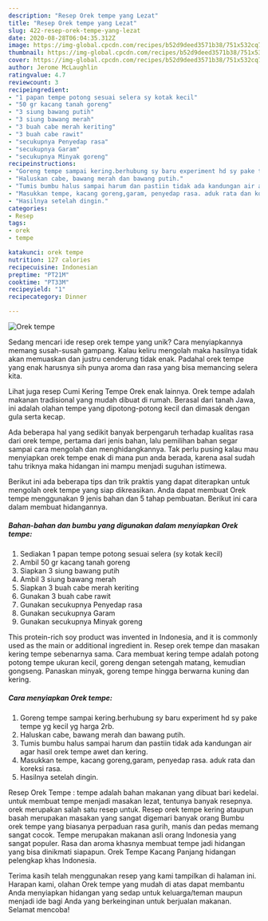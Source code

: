 ```yaml
---
description: "Resep Orek tempe yang Lezat"
title: "Resep Orek tempe yang Lezat"
slug: 422-resep-orek-tempe-yang-lezat
date: 2020-08-28T06:04:35.312Z
image: https://img-global.cpcdn.com/recipes/b52d9deed3571b38/751x532cq70/orek-tempe-foto-resep-utama.jpg
thumbnail: https://img-global.cpcdn.com/recipes/b52d9deed3571b38/751x532cq70/orek-tempe-foto-resep-utama.jpg
cover: https://img-global.cpcdn.com/recipes/b52d9deed3571b38/751x532cq70/orek-tempe-foto-resep-utama.jpg
author: Jerome McLaughlin
ratingvalue: 4.7
reviewcount: 3
recipeingredient:
- "1 papan tempe potong sesuai selera sy kotak kecil"
- "50 gr kacang tanah goreng"
- "3 siung bawang putih"
- "3 siung bawang merah"
- "3 buah cabe merah keriting"
- "3 buah cabe rawit"
- "secukupnya Penyedap rasa"
- "secukupnya Garam"
- "secukupnya Minyak goreng"
recipeinstructions:
- "Goreng tempe sampai kering.berhubung sy baru experiment hd sy pake tempe yg kecil yg harga 2rb."
- "Haluskan cabe, bawang merah dan bawang putih."
- "Tumis bumbu halus sampai harum dan pastiin tidak ada kandungan air agar hasil orek tempe awet dan kering."
- "Masukkan tempe, kacang goreng,garam, penyedap rasa. aduk rata dan koreksi rasa."
- "Hasilnya setelah dingin."
categories:
- Resep
tags:
- orek
- tempe

katakunci: orek tempe 
nutrition: 127 calories
recipecuisine: Indonesian
preptime: "PT21M"
cooktime: "PT33M"
recipeyield: "1"
recipecategory: Dinner

---
```



![Orek tempe](https://img-global.cpcdn.com/recipes/b52d9deed3571b38/751x532cq70/orek-tempe-foto-resep-utama.jpg)

Sedang mencari ide resep orek tempe yang unik? Cara menyiapkannya memang susah-susah gampang. Kalau keliru mengolah maka hasilnya tidak akan memuaskan dan justru cenderung tidak enak. Padahal orek tempe yang enak harusnya sih punya aroma dan rasa yang bisa memancing selera kita.

Lihat juga resep Cumi Kering Tempe Orek enak lainnya. Orek tempe adalah makanan tradisional yang mudah dibuat di rumah. Berasal dari tanah Jawa, ini adalah olahan tempe yang dipotong-potong kecil dan dimasak dengan gula serta kecap.

Ada beberapa hal yang sedikit banyak berpengaruh terhadap kualitas rasa dari orek tempe, pertama dari jenis bahan, lalu pemilihan bahan segar sampai cara mengolah dan menghidangkannya. Tak perlu pusing kalau mau menyiapkan orek tempe enak di mana pun anda berada, karena asal sudah tahu triknya maka hidangan ini mampu menjadi suguhan istimewa.


Berikut ini ada beberapa tips dan trik praktis yang dapat diterapkan untuk mengolah orek tempe yang siap dikreasikan. Anda dapat membuat Orek tempe menggunakan 9 jenis bahan dan 5 tahap pembuatan. Berikut ini cara dalam membuat hidangannya.

<!--inarticleads1-->

##### Bahan-bahan dan bumbu yang digunakan dalam menyiapkan Orek tempe:

1. Sediakan 1 papan tempe potong sesuai selera (sy kotak kecil)
1. Ambil 50 gr kacang tanah goreng
1. Siapkan 3 siung bawang putih
1. Ambil 3 siung bawang merah
1. Siapkan 3 buah cabe merah keriting
1. Gunakan 3 buah cabe rawit
1. Gunakan secukupnya Penyedap rasa
1. Gunakan secukupnya Garam
1. Gunakan secukupnya Minyak goreng


This protein-rich soy product was invented in Indonesia, and it is commonly used as the main or additional ingredient in. Resep orek tempe dan masakan kering tempe sebenarnya sama. Cara membuat kering tempe adalah potong potong tempe ukuran kecil, goreng dengan setengah matang, kemudian gongseng. Panaskan minyak, goreng tempe hingga berwarna kuning dan kering. 

<!--inarticleads2-->

##### Cara menyiapkan Orek tempe:

1. Goreng tempe sampai kering.berhubung sy baru experiment hd sy pake tempe yg kecil yg harga 2rb.
1. Haluskan cabe, bawang merah dan bawang putih.
1. Tumis bumbu halus sampai harum dan pastiin tidak ada kandungan air agar hasil orek tempe awet dan kering.
1. Masukkan tempe, kacang goreng,garam, penyedap rasa. aduk rata dan koreksi rasa.
1. Hasilnya setelah dingin.


Resep Orek Tempe : tempe adalah bahan makanan yang dibuat bari kedelai. untuk membuat tempe menjadi masakan lezat, tentunya banyak resepnya. orek merupakan salah satu resep untuk. Resep orek tempe kering ataupun basah merupakan masakan yang sangat digemari banyak orang Bumbu orek tempe yang biasanya perpaduan rasa gurih, manis dan pedas memang sangat cocok. Tempe merupakan makanan asli orang Indonesia yang sangat populer. Rasa dan aroma khasnya membuat tempe jadi hidangan yang bisa dinikmati siapapun. Orek Tempe Kacang Panjang hidangan pelengkap khas Indonesia. 

Terima kasih telah menggunakan resep yang kami tampilkan di halaman ini. Harapan kami, olahan Orek tempe yang mudah di atas dapat membantu Anda menyiapkan hidangan yang sedap untuk keluarga/teman maupun menjadi ide bagi Anda yang berkeinginan untuk berjualan makanan. Selamat mencoba!
